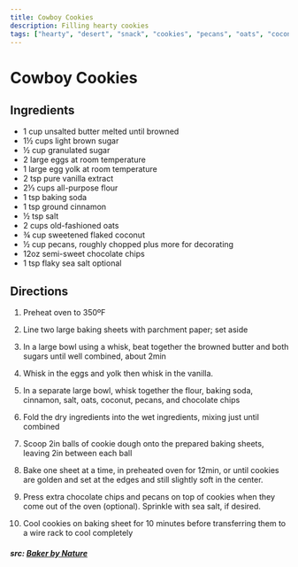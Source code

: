 ```yaml
---
title: Cowboy Cookies
description: Filling hearty cookies
tags: ["hearty", "desert", "snack", "cookies", "pecans", "oats", "coconut"]
---
```


# Cowboy Cookies
## Ingredients
- 1 cup unsalted butter melted until browned
- 1&frac12; cups light brown sugar
- &frac12; cup granulated sugar
- 2 large eggs at room temperature
- 1 large egg yolk at room temperature
- 2 tsp pure vanilla extract
- 2&frac13; cups all-purpose flour
- 1 tsp baking soda
- 1 tsp ground cinnamon
- &frac12; tsp salt
- 2 cups old-fashioned oats
- &frac34; cup sweetened flaked coconut
- &frac12; cup pecans, roughly chopped plus more for decorating
- 12oz semi-sweet chocolate chips
- 1 tsp flaky sea salt optional

## Directions
1. Preheat oven to 350ºF

2. Line two large baking sheets with parchment paper; set aside

3. In a large bowl using a whisk, beat together the browned butter and both sugars until well combined, about 2min

4. Whisk in the eggs and yolk then whisk in the vanilla.

5. In a separate large bowl, whisk together the flour, baking soda, cinnamon, salt, oats, coconut, pecans, and chocolate chips

6. Fold the dry ingredients into the wet ingredients, mixing just until combined

7. Scoop 2in balls of cookie dough onto the prepared baking sheets, leaving 2in between each ball

8. Bake one sheet at a time, in preheated oven for 12min, or until cookies are golden and set at the edges and still slightly soft in the center.

9. Press extra chocolate chips and pecans on top of cookies when they come out of the oven (optional). Sprinkle with sea salt, if desired.

10. Cool cookies on baking sheet for 10 minutes before transferring them to a wire rack to cool completely

##### src: [Baker by Nature](https://bakerbynature.com/the-best-cowboy-cookies-recipe/)